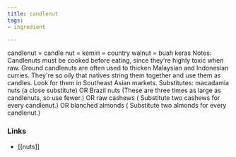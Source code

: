 ```yaml
---
title: candlenut
tags:
- ingredient

---
```

candlenut = candle nut = kemiri = country walnut = buah keras Notes: Candlenuts must be cooked before eating, since they're highly toxic when raw. Ground candlenuts are often used to thicken Malaysian and Indonesian curries. They're so oily that natives string them together and use them as candles. Look for them in Southeast Asian markets. Substitutes: macadamia nuts (a close substitute) OR Brazil nuts (These are three times as large as candlenuts, so use fewer.) OR raw cashews ( Substitute two cashews for every candlenut.) OR blanched almonds ( Substitute two almonds for every candlenut.)

### Links

* [[nuts]]
